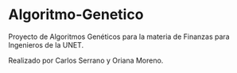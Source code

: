 # Algoritmo-Genetico
Proyecto de Algoritmos Genéticos para la materia de Finanzas para Ingenieros de la UNET.

Realizado por Carlos Serrano y Oriana Moreno.
